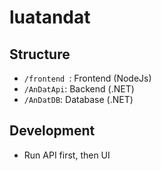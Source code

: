 # luatandat
## Structure
- `/frontend `: Frontend (NodeJs)
- `/AnDatApi`: Backend (.NET)
- `/AnDatDB`: Database (.NET)

## Development
- Run API first, then UI
